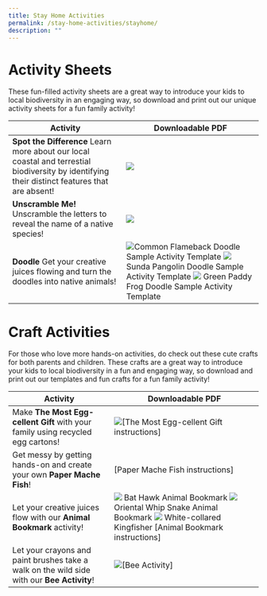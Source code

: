 ```yaml
---
title: Stay Home Activities
permalink: /stay-home-activities/stayhome/
description: ""
---
```

# **Activity Sheets**

These fun-filled activity sheets are a great way to introduce your kids to local biodiversity in an engaging way, so download and print out our unique activity sheets for a fun family activity!

| Activity | Downloadable PDF  |
| -------- | -------- | 
| **Spot the Difference** Learn more about our local coastal and terrestial biodiversity by identifying their distinct features that are absent!     |  ![](/images/spot%20the%20difference.png)    | 
|**Unscramble Me!** Unscramble the letters to reveal the name of a native species! |    ![](/images/unscramble%20me.png) |
|**Doodle** Get your creative juices flowing and turn the doodles into native animals! | ![](/images/doodle.png)Common Flameback Doodle Sample Activity Template  ![](/images/pangolin%20doodle%20activity.png) Sunda Pangolin Doodle Sample Activity Template ![](/images/frog%20doodle%20activity.png) Green Paddy Frog Doodle Sample Activity Template|



# **Craft Activities**
For those who love more hands-on activities, do check out these cute crafts for both parents and children. These crafts are a great way to introduce your kids to local biodiversity in a fun and engaging way, so download and print out our templates and fun crafts for a fun family activity!



| Activity        | Downloadable PDF |
| -------------| -------- | 
|Make **The Most Egg-cellent Gift** with your family using recycled egg cartons! | ![](/images/the%20most%20excellent%20gift.png)[The Most Egg-cellent Gift instructions]|
|Get messy by getting hands-on and create your own **Paper Mache Fish**!|[Paper Mache Fish instructions]|
Let your creative juices flow with our **Animal Bookmark** activity!| ![](/images/bat%20hawk%20animal%20bookmark.png) Bat Hawk Animal Bookmark ![](/images/oriental%20whip%20snake%20animal%20bookmark.png)Oriental Whip Snake Animal Bookmark ![](/images/white-collared%20kingfisher%20animal%20bookmark.png) White-collared Kingfisher [Animal Bookmark instructions]|
Let your crayons and paint brushes take a walk on the wild side with our **Bee Activity**! |![](/images/bee%20activity.png)[Bee Activity]|